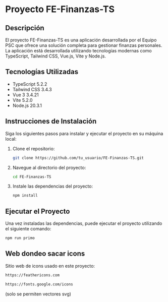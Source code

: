 # Proyecto FE-Finanzas-TS

## Descripción

El proyecto FE-Finanzas-TS es una aplicación desarrollada por el Equipo PSC que ofrece una solución completa para gestionar finanzas personales. La aplicación está desarrollada utilizando tecnologías modernas como TypeScript, Tailwind CSS, Vue.js, Vite y Node.js.

## Tecnologías Utilizadas

- TypeScript 5.2.2
- Tailwind CSS 3.4.3
- Vue 3 3.4.21
- Vite 5.2.0
- Node.js 20.3.1

## Instrucciones de Instalación

Siga los siguientes pasos para instalar y ejecutar el proyecto en su máquina local:

1. Clone el repositorio:

    ```bash
    git clone https://github.com/tu_usuario/FE-Finanzas-TS.git
    ```

2. Navegue al directorio del proyecto:

    ```bash
    cd FE-Finanzas-TS
    ```

3. Instale las dependencias del proyecto:

    ```bash
    npm install
    ```

## Ejecutar el Proyecto

Una vez instaladas las dependencias, puede ejecutar el proyecto utilizando el siguiente comando:

```bash
npm run primo
```

## Web dondeo sacar icons

Sitio web de icons usado en este proyecto:

```bash
https://feathericons.com
```

```bash
https://fonts.google.com/icons
```
(solo se permiten vectores svg)
